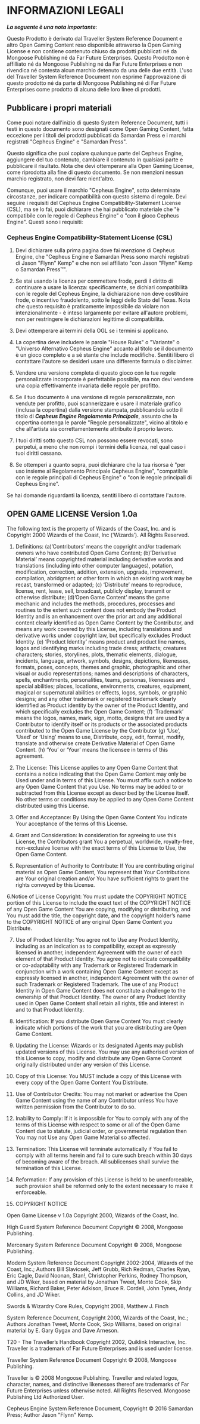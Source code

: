 # INFORMAZIONI LEGALI

***La seguente è una nota importante***:

Questo Prodotto è derivato dal Traveller System Reference Document e altro Open Gaming Content reso disponibile attraverso la Open Gaming License e non contiene contenuto chiuso da prodotti pubblicati né da Mongoose Publishing né da Far Future Enterprises. Questo Prodotto non è affilliato né da Mongoose Publishing né da Far Future Enterprises e non rivendica né contesta alcun marchio detenuto da una delle due entità. L'uso del Traveller System Reference Document non esprime l'approvazione di questo prodotto né da parte di Mongoose Publishing né di Far Future Enterprises come prodotto di alcuna delle loro linee di prodotti.

## Pubblicare i propri materiali

Come puoi notare dall'inizio di questo System Reference Document, tutti i testi in questo documento sono designati come Open Gaming Content, fatta eccezione per i titoli dei prodotti pubblicati da Samardan Press e i marchi registrati "Cepheus Engine" e "Samardan Press".

Questo significa che puoi copiare qualunque parte del Cepheus Engine, aggiungere del tuo contenuto, cambiare il contenuto in qualsiasi parte e pubblicare il risultato. Nota che devi ottemperare alla Open Gaming License, come riprodotta alla fine di questo documento. Se non menzioni nessun marchio registrato, non devi fare nient'altro.

Comunque, puoi usare il marchio "Cepheus Engine", sotto determinate circostanze, per indicare compatibilità con questo sistema di regole. Devi seguire i requisiti del Cepheus Engine Compatibility-Statement License (CSL), ma se lo fai, puoi dichiarare che hai pubblicato materiale che "è compatibile con le regole di Cepheus Engine" o "con il gioco Cepheus Engine". 
Questi sono i requisiti:

### Cepheus Engine Compatibility-Statement License (CSL)

1. Devi dichiarare sulla prima pagina dove fai menzione di Cepheus Engine, che "Cepheus Engine e Samardan Press sono marchi registrati di Jason "Flynn" Kemp" e che non sei affiliato "con Jason "Flynn" Kemp o Samardan Press™".

2. Se stai usando la licenza per commettere frode, perdi il diritto di continuare a usare la licenza: specificamente, se dichiari compatibilità con le regole del Cepheus Engine, la dichiarazione non deve costituire frode, o incentivo fraudolento, sotto le leggi dello Stato del Texas. Nota che questo requisito è praticamente impossibile da violare non intenzionalmente - è inteso largamente per evitare all'autore problemi, non per restringere le dichiarazioni legittime di compatibilità.

3. Devi ottemperare ai termini della OGL se i termini si applicano.

4. La copertina deve includere le parole "House Rules" o "Variante" o "Universo Alternativo Cepheus Engine" accanto al titolo se il documento è un gioco completo e a sé stante che include modifiche. Sentiti libero di contattare l'autore se desideri usare una differente formula o disclaimer.

5. Vendere una versione completa di questo gioco con le tue regole personalizzate incorporate è perfettabile possibile, ma non devi vendere una copia effettivamente invariata delle regole per profitto.

6. Se il tuo documento è una versione di regole personalizzate, non vendute per profitto, puoi scannerizzare e usare il materiale grafico (inclusa la copertina) dalla versione stampata, pubblicandola sotto il titolo di ***Cepheus Engine Regolamento Principale***, assunto che la copertina contenga le parole "Regole personalizzate", vicino al titolo e che all'artista sia correttamentemente attribuito il proprio lavoro.

7. I tuoi diritti sotto questo CSL non possono essere revocati, sono perpetui, a meno che non rompi i termini della licenza, nel qual caso i tuoi diritti cessano.

8. Se ottemperi a quanto sopra, puoi dichiarare che la tua risorsa è "per uso insieme al Regolamento Principale Cepheus Engine", "compatibile con le regole principali di Cepheus Engine" o "con le regole principali di Cepheus Engine".

Se hai domande riguardanti la licenza, sentiti libero di contattare l'autore.

## OPEN GAME LICENSE Version 1.0a

The following text is the property of Wizards of the Coast, Inc. and is
Copyright 2000 Wizards of the Coast, Inc (‘Wizards’). All Rights
Reserved.

1. Definitions: (a)’Contributors’ means the copyright and/or trademark
   owners who have contributed Open Game Content; (b)’Derivative Material’
   means copyrighted material including derivative works and translations
   (including into other computer languages), potation, modification,
   correction, addition, extension, upgrade, improvement, compilation,
   abridgment or other form in which an existing work may be recast,
   transformed or adapted; (c) ‘Distribute’ means to reproduce, license,
   rent, lease, sell, broadcast, publicly display, transmit or otherwise
   distribute; (d)’Open Game Content’ means the game mechanic and includes
   the methods, procedures, processes and routines to the extent such
   content does not embody the Product Identity and is an enhancement over
   the prior art and any additional content clearly identified as Open Game
   Content by the Contributor, and means any work covered by this License,
   including translations and derivative works under copyright law, but
   specifically excludes Product Identity. (e) ‘Product Identity’ means
   product and product line names, logos and identifying marks including
   trade dress; artifacts; creatures characters; stories, storylines,
   plots, thematic elements, dialogue, incidents, language, artwork,
   symbols, designs, depictions, likenesses, formats, poses, concepts,
   themes and graphic, photographic and other visual or audio
   representations; names and descriptions of characters, spells,
   enchantments, personalities, teams, personas, likenesses and special
   abilities; places, locations, environments, creatures, equipment,
   magical or supernatural abilities or effects, logos, symbols, or graphic
   designs; and any other trademark or registered trademark clearly
   identified as Product identity by the owner of the Product Identity, and
   which specifically excludes the Open Game Content; (f) ‘Trademark’ means
   the logos, names, mark, sign, motto, designs that are used by a
   Contributor to identify itself or its products or the associated
   products contributed to the Open Game License by the Contributor (g)
   ‘Use’, ‘Used’ or ‘Using’ means to use, Distribute, copy, edit, format,
   modify, translate and otherwise create Derivative Material of Open Game
   Content. (h) ‘You’ or ‘Your’ means the licensee in terms of this
   agreement.

2. The License: This License applies to any Open Game Content that
   contains a notice indicating that the Open Game Content may only be Used
   under and in terms of this License. You must affix such a notice to any
   Open Game Content that you Use. No terms may be added to or subtracted
   from this License except as described by the License itself. No other
   terms or conditions may be applied to any Open Game Content distributed
   using this License.

3. Offer and Acceptance: By Using the Open Game Content You indicate
   Your acceptance of the terms of this License.

4. Grant and Consideration: In consideration for agreeing to use this
   License, the Contributors grant You a perpetual, worldwide,
   royalty-free, non-exclusive license with the exact terms of this License
   to Use, the Open Game Content.

5. Representation of Authority to Contribute: If You are contributing
   original material as Open Game Content, You represent that Your
   Contributions are Your original creation and/or You have sufficient
   rights to grant the rights conveyed by this License.

6.Notice of License Copyright: You must update the COPYRIGHT NOTICE
portion of this License to include the exact text of the COPYRIGHT
NOTICE of any Open Game Content You are copying, modifying or
distributing, and You must add the title, the copyright date, and the
copyright holder’s name to the COPYRIGHT NOTICE of any original Open
Game Content you Distribute.

7. Use of Product Identity: You agree not to Use any Product Identity,
   including as an indication as to compatibility, except as expressly
   licensed in another, independent Agreement with the owner of each
   element of that Product Identity. You agree not to indicate
   compatibility or co-adaptability with any Trademark or Registered
   Trademark in conjunction with a work containing Open Game Content except
   as expressly licensed in another, independent Agreement with the owner
   of such Trademark or Registered Trademark. The use of any Product
   Identity in Open Game Content does not constitute a challenge to the
   ownership of that Product Identity. The owner of any Product Identity
   used in Open Game Content shall retain all rights, title and interest in
   and to that Product Identity.

8. Identification: If you distribute Open Game Content You must clearly
   indicate which portions of the work that you are distributing are Open
   Game Content.

9. Updating the License: Wizards or its designated Agents may publish
   updated versions of this License. You may use any authorised version of
   this License to copy, modify and distribute any Open Game Content
   originally distributed under any version of this License.

10. Copy of this License: You MUST include a copy of this License with
    every copy of the Open Game Content You Distribute.

11. Use of Contributor Credits: You may not market or advertise the
    Open Game Content using the name of any Contributor unless You have
    written permission from the Contributor to do so.

12. Inability to Comply: If it is impossible for You to comply with any
    of the terms of this License with respect to some or all of the Open
    Game Content due to statute, judicial order, or governmental regulation
    then You may not Use any Open Game Material so affected.

13. Termination: This License will terminate automatically if You fail
    to comply with all terms herein and fail to cure such breach within 30
    days of becoming aware of the breach. All sublicenses shall survive the
    termination of this License.

14. Reformation: If any provision of this License is held to be
    unenforceable, such provision shall be reformed only to the extent
    necessary to make it enforceable.

15. COPYRIGHT NOTICE

Open Game License v 1.0a Copyright 2000, Wizards of the Coast, Inc.

High Guard System Reference Document Copyright © 2008, Mongoose
Publishing.

Mercenary System Reference Document Copyright © 2008, Mongoose
Publishing.

Modern System Reference Document Copyright 2002-2004, Wizards of the
Coast, Inc.; Authors Bill Slavicsek, Jeff Grubb, Rich Redman, Charles
Ryan, Eric Cagle, David Noonan, Stan!, Christopher Perkins, Rodney
Thompson, and JD Wiker, based on material by Jonathan Tweet, Monte Cook,
Skip Williams, Richard Baker, Peter Adkison, Bruce R. Cordell, John
Tynes, Andy Collins, and JD Wiker.

Swords & Wizardry Core Rules, Copyright 2008, Matthew J. Finch

System Reference Document, Copyright 2000, Wizards of the Coast, Inc.;
Authors Jonathan Tweet, Monte Cook, Skip Williams, based on original
material by E. Gary Gygax and Dave Arneson.

T20 - The Traveller’s Handbook Copyright 2002, Quiklink Interactive,
Inc. Traveller is a trademark of Far Future Enterprises and is used
under license.

Traveller System Reference Document Copyright © 2008, Mongoose
Publishing.

Traveller is © 2008 Mongoose Publishing. Traveller and related logos,
character, names, and distinctive likenesses thereof are trademarks of
Far Future Enterprises unless otherwise noted. All Rights Reserved.
Mongoose Publishing Ltd Authorized User.

Cepheus Engine System Reference Document, Copyright © 2016 Samardan
Press; Author Jason "Flynn" Kemp.
